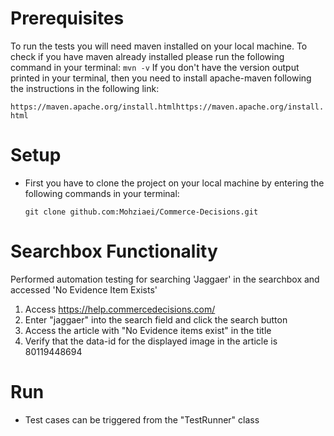 # Prerequisites

To run the tests you will need maven installed on your
local machine. 
To check if you have maven already installed please run
the following command in your terminal: `mvn -v`
If you don't have the version output printed in your 
terminal, then you need to install apache-maven following
the instructions in the following link:

`https://maven.apache.org/install.htmlhttps://maven.apache.org/install.html`

# Setup

* First you have to clone the project on your local machine by entering
the following commands in your terminal:

  `git clone github.com:Mohziaei/Commerce-Decisions.git`
  



# Searchbox Functionality

 Performed automation testing for searching 'Jaggaer' in the searchbox and accessed 'No Evidence Item Exists'
  
  1. Access https://help.commercedecisions.com/
  2. Enter "jaggaer" into the search field and click the search button
  3. Access the article with "No Evidence items exist" in the title
  4. Verify that the data-id for the displayed image in the article is 80119448694


# Run

* Test cases can be triggered from the "TestRunner" class 

